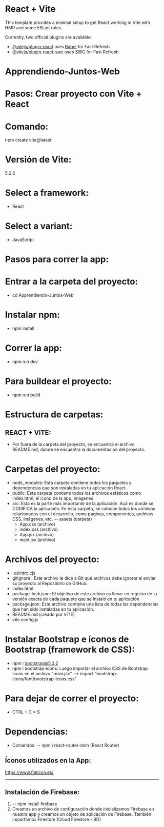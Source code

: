# React + Vite

This template provides a minimal setup to get React working in Vite with HMR and some ESLint rules.

Currently, two official plugins are available:

- [@vitejs/plugin-react](https://github.com/vitejs/vite-plugin-react/blob/main/packages/plugin-react/README.md) uses [Babel](https://babeljs.io/) for Fast Refresh
- [@vitejs/plugin-react-swc](https://github.com/vitejs/vite-plugin-react-swc) uses [SWC](https://swc.rs/) for Fast Refresh

# Apprendiendo-Juntos-Web
# Pasos: Crear proyecto con Vite + React

# Comando: 
 npm create vite@latest

# Versión de Vite:
 5.2.0

# Select a framework:
- React

# Select a variant:
- JavaScript

# Pasos para correr la app:
# Entrar a la carpeta del proyecto:
- cd Apprendiendo-Juntos-Web

# Instalar npm:
- npm install

# Correr la app:
- npm run dev

# Para buildear el proyecto:
- npm run build

# Estructura de carpetas:
## REACT + VITE:
- Por fuera de la carpeta del proyecto, se encuentra el archivo README.md, donde se encuentra la documentación del proyecto.

# Carpetas del proyecto:
- node_modules: Esta carpeta contiene todos los paquetes y dependencias que son instaladas en tu aplicación React.
- public: Esta carpeta contiene todos los archivos estáticos como index.html, el ícono de la app, imagenes.
- src: Esta es la parte más importante de la aplicación. Acá es donde se CODIFICA la aplicación. En esta carpeta, se colocan todos los archivos relacionados con el desarrollo, como páginas, componentes, archivos CSS, imágenes, etc.
    -- assets (carpeta)
    - App.css (archivo)
    - index.css (archivo)
    - App.jsx (archivo)
    - main.jsx (archivo)

# Archivos del proyecto:
- .eslintrc.cjs
- gitignore : Este archivo le dice a Git qué archivos debe ignorar al enviar su proyecto al Repositorio de GitHub.
- index.html
- package-lock.json: El objetivo de este archivo es llevar un registro de la versión exacta de cada paquete que se instaló en tu aplicación.
- package.json: Este archivo contiene una lista de todas las dependencias que han sido instaladas en tu aplicación.
- README.md (creado por VITE)
- vite.config.js

# Instalar Bootstrap e íconos de Bootstrap (framework de CSS):
- npm i bootstrap@5.3.2
- npm i bootstrap-icons: Luego importar el archivo CSS de Bootstrap Icons en el archivo "main.jsx" --> import "bootstrap-icons/font/bootstrap-icons.css"

# Para dejar de correr el proyecto:
- CTRL + C = S

# Dependencias:
- Comandos:
 -- npm i react-router-dom (React Router)

## Íconos utilizados en la App:
https://www.flaticon.es/

------------------------------------------------------

## Instalación de Firebase:
1) -- npm install firebase
2) Creamos un archivo de configuración donde inicializamos Firebase en nuestra app y creamos un objeto de aplicación de Firebase. También importamos Firestore (Cloud Firestore - BD)